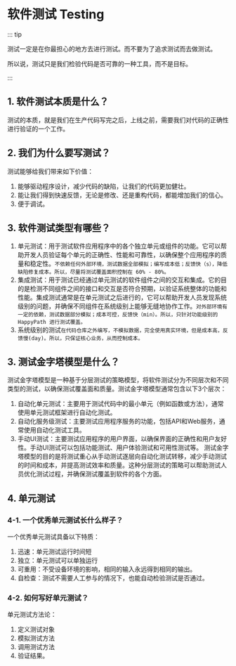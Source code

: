 # 软件测试 Testing

::: tip

测试一定是在你最担心的地方去进行测试。而不要为了追求测试而去做测试。

所以说，测试只是我们检验代码是否可靠的一种工具，而不是目标。

:::

## 1. 软件测试本质是什么？

测试的本质，就是我们在生产代码写完之后，上线之前，需要我们对代码的正确性进行验证的一个工作。

## 2. 我们为什么要写测试？

测试能够给我们带来如下价值：

1. 能够驱动程序设计，减少代码的缺陷，让我们的代码更加健壮。
2. 能让我们得到快速反馈，无论是修改、还是重构代码，都能增加我们的信心。
3. 便于调试。

## 3. 软件测试类型有哪些？

1. 单元测试：用于测试软件应用程序中的各个独立单元或组件的功能。它可以帮助开发人员验证每个单元的正确性、性能和可靠性，以确保整个应用程序的质量和稳定性。`不依赖任何外部环境，测试数据全部模拟；编写成本低；反馈快（s），降低缺陷修复成本。所以，尽量将测试覆盖面积控制在 60% - 80%。`
2. 集成测试：用于测试已经通过单元测试的软件组件之间的交互和集成。它的目的是检测不同组件之间的接口和交互是否符合预期，以验证系统整体的功能和性能。集成测试通常是在单元测试之后进行的，它可以帮助开发人员发现系统级别的问题，并确保不同组件在系统级别上能够无缝地协作工作。`对外部环境有一定的依赖，测试数据部分模拟；成本可控，反馈快（min）。所以，只针对功能级别的 HappyPath 进行测试覆盖。`
3. 系统级别的测试`在代码仓库之外编写，不模拟数据，完全使用真实环境，但是成本高，反馈慢(day)。所以，只保证核心业务，从而控制成本。`


## 3. 测试金字塔模型是什么？

测试金字塔模型是一种基于分层测试的策略模型，将软件测试分为不同层次和不同类型的测试，以确保测试覆盖面和质量。测试金字塔模型通常包含以下3个层次：
1. 自动化单元测试：主要用于测试代码中的最小单元（例如函数或方法），通常使用单元测试框架进行自动化测试。
2. 自动化服务级测试：主要测试应用程序服务的功能，包括API和Web服务，通常使用自动化测试工具。
3. 手动UI测试：主要测试应用程序的用户界面，以确保界面的正确性和用户友好性。手动UI测试可以包括功能测试、用户体验测试和可用性测试等。
测试金字塔模型的目的是将测试重心从手动测试逐层向自动化测试转移，减少手动测试的时间和成本，并提高测试效率和质量。这种分层测试的策略可以帮助测试人员优化测试过程，并确保测试覆盖到软件的各个方面。


## 4. 单元测试

### 4-1. 一个优秀单元测试长什么样子？

一个优秀单元测试具备以下特质：

1. 迅速：单元测试运行时间短
2. 独立：单元测试可以单独运行
3. 可重用：不受设备环境的影响，相同的输入永远得到相同的输出。
4. 自检查：测试不需要人工参与的情况下，也能自动检验测试是否通过。

### 4-2. 如何写好单元测试？

单元测试方法论：

1. 定义测试对象
2. 模拟测试方法
3. 调用测试方法
4. 验证结果。



